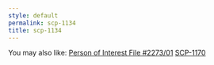 ```yaml
---
style: default
permalink: scp-1134
title: scp-1134
---
```

You may also like:
[Person of Interest File #2273/01](http://scp-wiki.net/scp-2273-f)
[SCP-1170](http://scp-wiki.net/scp-1170)